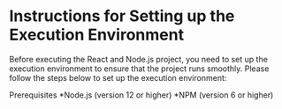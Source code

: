 # Instructions for Setting up the Execution Environment

Before executing the React and Node.js project, you need to set up the execution environment to ensure that the project runs smoothly. Please follow the steps below to set up the execution environment:

Prerequisites
*Node.js (version 12 or higher)
*NPM (version 6 or higher)
